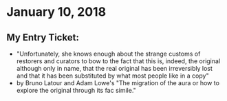 # January 10, 2018

## My Entry Ticket: 
- "Unfortunately, she knows enough about the strange customs of restorers and curators to bow to the fact that this is, indeed, the original although only in name, that the real original has been irreversibly lost and that it has been substituted by what most people like in a copy" 
- by Bruno Latour and Adam Lowe's "The migration of the aura or how to explore the original through its fac simile."
